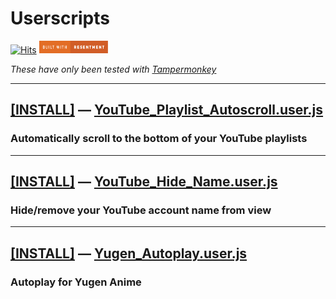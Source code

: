 # Userscripts
[![Hits](https://hits.seeyoufarm.com/api/count/incr/badge.svg?url=https%3A%2F%2Fgithub.com%2FTechnetium1%2FUserscripts&count_bg=%230000FF&title_bg=%23555555&icon=&icon_color=%230000FF&title=Hits&edge_flat=false)](https://hits.seeyoufarm.com)
<img src="https://github.com/Technetium1/Userscripts/raw/main/builtwithresentment.svg" width="110" height="20" />

*These have only been tested with [Tampermonkey](https://www.tampermonkey.net)*

---

## [\[INSTALL\]](https://github.com/Technetium1/Userscripts/raw/main/YouTube_Playlist_Autoscroll.user.js) — [YouTube_Playlist_Autoscroll.user.js](https://github.com/Technetium1/Userscripts/blob/main/YouTube_Playlist_Autoscroll.user.js)

### Automatically scroll to the bottom of your YouTube playlists

---

## [\[INSTALL\]](https://github.com/Technetium1/Userscripts/raw/main/YouTube_Hide_Name.user.js) — [YouTube_Hide_Name.user.js](https://github.com/Technetium1/Userscripts/blob/main/YouTube_Hide_Name.user.js)

### Hide/remove your YouTube account name from view

---

## [\[INSTALL\]](https://github.com/Technetium1/Userscripts/raw/main/Yugen_Autoplay.user.js) — [Yugen_Autoplay.user.js](https://github.com/Technetium1/Userscripts/blob/main/Yugen_Autoplay.user.js)

### Autoplay for Yugen Anime
